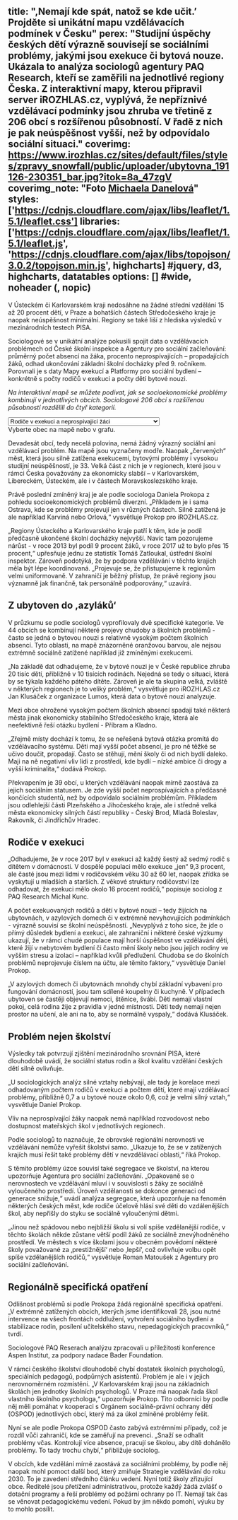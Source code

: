 title: ",Nemají kde spát, natož se kde učit.’ Projděte si unikátní mapu vzdělávacích podmínek v Česku"
perex: "Studijní úspěchy českých dětí výrazně souvisejí se sociálními problémy, jakými jsou exekuce či bytová nouze. Ukázala to analýza sociologů agentury PAQ Research, kteří se zaměřili na jednotlivé regiony Česka. Z interaktivní mapy, kterou připravil server iROZHLAS.cz, vyplývá, že nepříznivé vzdělávací podmínky jsou zhruba ve třetině z 206 obcí s rozšířenou působností. V řadě z nich je pak neúspěšnost vyšší, než by odpovídalo sociální situaci."
coverimg: https://www.irozhlas.cz/sites/default/files/styles/zpravy_snowfall/public/uploader/ubytovna_191126-230351_bar.jpg?itok=8a_47zgV
coverimg_note: "Foto <a href='https://www.irozhlas.cz/michaela-danelova-5270376'>Michaela Danelová</a>"
styles: ['https://cdnjs.cloudflare.com/ajax/libs/leaflet/1.5.1/leaflet.css']
libraries: ['https://cdnjs.cloudflare.com/ajax/libs/leaflet/1.5.1/leaflet.js', 'https://cdnjs.cloudflare.com/ajax/libs/topojson/3.0.2/topojson.min.js', highcharts] #jquery, d3, highcharts, datatables
options: [] #wide, noheader (, nopic)
---
V Ústeckém či Karlovarském kraji nedosáhne na žádné střední vzdělání 15 až 20 procent dětí, v Praze a bohatších částech Středočeského kraje je naopak neúspěšnost minimální. Regiony se také liší z hlediska výsledků v mezinárodních testech PISA.

Sociologové se v unikátní analýze pokusili spojit data o vzdělávacích problémech od České školní inspekce a Agentury pro sociální začleňování: průměrný počet absencí na žáka, procento neprospívajících – propadajících žáků, odhad ukončování základní školní docházky před 9. ročníkem. Porovnali je s daty Mapy exekucí a Platformy pro sociální bydlení – konkrétně s počty rodičů v exekuci a počty dětí bytové nouzi.

_Na interaktivní mapě se můžete podívat, jak se socioekonomické problémy kombinují v jednotlivých obcích. Sociologové 206 obcí s rozšířenou působností rozdělili do čtyř kategorií._

<wide>
	<div id="viz">
		<div id="mapa"></div>
		<div id="chartbox">
			<div id="topicsel">
				<select id="tsel">
					<option value="EXE_EXROD_POD|CSI_NEPR_POD">Rodiče v exekuci a neprospívající žáci</option>
					<option value="EXE_EXROD_POD|CSI_ZMES_HOD_MEAN">Rodiče v exekuci a absence žáků</option>
					<option value="EXE_EXROD_POD|ZSK_FINE_POD">Rodiče v exekuci a žáci s nedokončeným vzděláním</option>
					<option value="BYD_CDC_POD|CSI_NEPR_POD">Děti v bytové nouzi a neprospívající žáci</option>
					<option value="BYD_CDC_POD|CSI_ZMES_HOD_MEAN">Děti v bytové nouzi a absence žáků</option>
					<option value="BYD_CDC_POD|ZSK_FINE_POD">Děti v bytové nouzi a žáci s nedokončeným vzděláním</option>
				</select>
			</div>
			<div id="corchart"></div>
		</div>
	</div>
	<div id="ttip">Vyberte obec na mapě nebo v grafu.</div>
</wide>

 Devadesát obcí, tedy necelá polovina, nemá žádný výrazný sociální ani vzdělávací problém. Na mapě jsou vyznačeny modře. Naopak „červených“ měst, která jsou silně zatížena exekucemi, bytovými problémy i vysokou studijní neúspěšností, je 33. Velká část z nich je v regionech, které jsou v rámci Česka považovány za ekonomicky slabší – v Karlovarském, Libereckém, Ústeckém, ale i v částech Moravskoslezského kraje.

Právě poslední zmíněný kraj je ale podle sociologa Daniela Prokopa z pohledu socioekonomických problémů diverzní. „Příkladem je i sama Ostrava, kde se problémy projevují jen v různých částech. Silně zatížená je ale například Karviná nebo Orlová,“ vysvětluje Prokop pro iROZHLAS.cz.

„Regiony Ústeckého a Karlovarského kraje patří k těm, kde je podíl předčasně ukončené školní docházky nejvyšší. Navíc tam pozorujeme nárůst - v roce 2013 byl podíl 9 procent žáků, v roce 2017 už to bylo přes 15 procent,“ upřesňuje jednu ze statistik Tomáš Zatloukal, ústřední školní inspektor. Zároveň podotýká, že by podpora vzdělávání v těchto krajích měla být lépe koordinovaná. „Projevuje se, že přistupujeme k regionům velmi uniformovaně. V zahraničí je běžný přístup, že právě regiony jsou významně jak finančně, tak personálně podporovány,“ uzavírá. 

## Z ubytoven do ,azyláků‘

V průzkumu se podle sociologů vyprofilovaly dvě specifické kategorie. Ve 44 obcích se kombinují některé projevy chudoby a školních problémů - často se jedná o bytovou nouzi s relativně vysokým počtem školních absencí. Tyto oblasti, na mapě znázorněné oranžovou barvou, ale nejsou extrémně sociálně zatížené například již zmíněnými exekucemi.

„Na základě dat odhadujeme, že v bytové nouzi je v České republice zhruba 20 tisíc dětí, přibližně v 10 tisících rodinách. Nejedná se tedy o situaci, která by se týkala každého pátého dítěte. Zároveň je ale ta skupina velká, zvláště v některých regionech je to veliký problém,“ vysvětluje pro iROZHLAS.cz Jan Klusáček z organizace Lumos, která data o bytové nouzi analyzuje.

<right>Mezi obce ohrožené vysokým počtem školních absencí spadají také některá města jinak ekonomicky stabilního Středočeského kraje, která ale neefektivně řeší otázku bydlení - Příbram a Kladno.</right>

„Zřejmě místy dochází k tomu, že se neřešená bytová otázka promítá do vzdělávacího systému. Děti mají vyšší počet absencí, je pro ně těžké se učivo doučit, propadají. Často se stěhují, mění školy či od nich bydlí daleko. Maji na ně negativní vliv lidi z prostředí, kde bydlí – nízké ambice či drogy a vyšší kriminalita,“ dodává Prokop.

Překvapením je 39 obcí, u kterých vzdělávání naopak mírně zaostává za jejich sociálním statusem. Je zde vyšší počet neprospívajících a předčasně končících studentů, než by odpovídalo sociálním problémům. Příkladem jsou odlehlejší části Plzeňského a Jihočeského kraje, ale i středně velká města ekonomicky silných částí republiky - Český Brod, Mladá Boleslav, Rakovník, či Jindřichův Hradec.

## Rodiče v exekuci

„Odhadujeme, že v roce 2017 byl v exekuci až každý šestý až sedmý rodič  s dítětem v domácnosti. V dospělé populaci mělo exekuce „jen“ 9,3 procent, ale časté jsou mezi lidmi v rodičovském věku 30 až 60 let, naopak zřídka se vyskytují u mladších a starších. Z věkové struktury rodičovství lze odhadovat, že exekuci mělo okolo 16 procent rodičů,“ popisuje sociolog z PAQ Research Michal Kunc.

A počet exekuovaných rodičů a dětí v bytové nouzi – tedy žijících na ubytovnách, v azylových domech či v extrémně nevyhovujících podmínkách - výrazně souvisí se školní neúspěšností. „Nevyplývá z toho sice, že jde o přímý důsledek bydlení a exekucí, ale zahraniční i některé české výzkumy ukazují, že v rámci chudé populace mají horší úspěšnost ve vzdělávání děti, které žijí v nebytovém bydlení či často mění školy nebo jsou jejich rodiny ve vyšším stresu a izolaci – například kvůli předlužení. Chudoba se do školních problémů neprojevuje číslem na účtu, ale těmito faktory,“ vysvětluje Daniel Prokop.

„V azylových domech či ubytovnách mnohdy chybí základní vybavení pro fungování domácností, jsou tam sdílené koupelny či kuchyně. V případech ubytoven se častěji objevují nemoci, štěnice, švábi. Děti nemají vlastní pokoj, celá rodina žije z pravidla v jedné místnosti. Děti tedy nemají nejen prostor na učení, ale ani na to, aby se normálně vyspaly,“ dodává Klusáček. 

## Problém nejen školství

Výsledky tak potvrzují zjištění mezinárodního srovnání PISA, které dlouhodobě uvádí, že sociální status rodin a škol kvalitu vzdělání českých dětí silně ovlivňuje. 

<left>
<p>„U sociologických analýz silné vztahy nebývají, ale tady je korelace mezi odhadovaným počtem rodičů v exekuci a počtem dětí, které mají vzdělávací problémy, přibližně 0,7 a u bytové nouze okolo 0,6, což je velmi silný vztah,“ vysvětluje Daniel Prokop.</p>

<p>Vliv na neprospívající žáky naopak nemá například rozvodovost nebo dostupnost mateřských škol v jednotlivých regionech.</p>
</left>

Podle sociologů to naznačuje, že obrovské regionální nerovnosti ve vzdělávání nemůže vyřešit školství samo. „Ukazuje to, že se v zatížených krajích musí řešit také problémy dětí v nevzdělávací oblasti,“ říká Prokop.

S těmito problémy úzce souvisí také segregace ve školství, na kterou upozorňuje Agentura pro sociální začleňování. „Opakovaně se o nerovnostech ve vzdělávání mluví i v souvislosti s žáky ze sociálně vyloučeného prostředí. Úroveň vzdělanosti se dokonce generaci od generace snižuje,“ uvádí analýza segregace, která upozorňuje na fenomén některých českých měst, kde rodiče účelově hlásí své děti do vzdálenějších škol, aby nepřišly do styku se sociálně vyloučenými dětmi. 

„Jinou než spádovou nebo nejbližší školu si volí spíše vzdělanější rodiče, v těchto školách někde zůstane větší podíl žáků ze sociálně znevýhodněného prostředí. Ve městech s více školami jsou v obecném povědomí některé školy považované za ‚prestižnější‘ nebo ‚lepší‘, což ovlivňuje volbu opět spíše vzdělanějších rodičů,“ vysvětluje Roman Matoušek z Agentury pro sociální začleňování.
 
## Regionálně specifická opatření

Odlišnost problémů si podle Prokopa žádá regionálně specifická opatření. „V extrémně zatížených obcích, kterých jsme identifikovali 28, jsou nutné intervence na všech frontách oddlužení, vytvoření sociálního bydlení a stabilizace rodin, posílení učitelského stavu, nepedagogických pracovníků,“ tvrdí.

<right>Sociologové PAQ Reserach analýzu zpracovali u příležitosti konference Aspen Institut, za podpory nadace Bader Foundation.</right>

V rámci českého školství dlouhodobě chybí dostatek školních psychologů, speciálních pedagogů, podpůrných asistentů. Problém je ale i v jejich nerovnoměrném rozmístění. „V Karlovarském kraji jsou na základních školách jen jednotky školních psychologů. V Praze má naopak řada škol vlastního školního psychologa,“ upozorňuje Prokop. Tito odborníci by podle něj měli pomáhat v kooperaci s Orgánem sociálně-právní ochrany dětí (OSPOD) jednotlivých obcí, který má za úkol zmíněné problémy řešit.

Nyní se ale podle Prokopa OSPOD často zabývá extrémními případy, což je rozdíl vůči zahraničí, kde se zaměřují na prevenci. „Snaží se odhalit problémy včas. Kontrolují více absence, pracují se školou, aby dítě dohánělo problémy. To tady trochu chybí,“ přibližuje sociolog.

V obcích, kde vzdělání mírně zaostává za sociálními problémy, by podle něj naopak mohl pomoct další bod, který zmiňuje Strategie vzdělávání do roku 2030. To je zavedení středního článku vedení. Nyní totiž školy zřizující obce. Ředitelé jsou přetížení administrativou, protože každý žádá zvlášť o dotační programy a řeší problémy od požární ochrany po IT. Nemají tak čas se věnovat pedagogickému vedení. Pokud by jim někdo pomohl, výuku by to mohlo posílit.